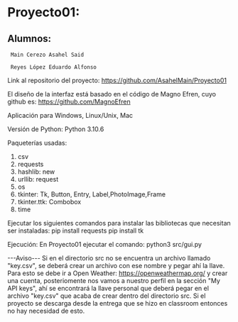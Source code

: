 # Proyecto01:

## Alumnos:

     Main Cerezo Asahel Said

     Reyes López Eduardo Alfonso

Link al repositorio del proyecto: https://github.com/AsahelMain/Proyecto01

El diseño de la interfaz está basado en el código de Magno Efren, cuyo github es: https://github.com/MagnoEfren

Aplicación para Windows, Linux/Unix, Mac

Versión de Python: Python 3.10.6

Paqueterías usadas: 
1. csv
2. requests
3. hashlib: new
4. urllib: request
5. os
6. tkinter: Tk, Button, Entry, Label,PhotoImage,Frame
7. tkinter.ttk: Combobox
8. time

Ejecutar los siguientes comandos para instalar las bibliotecas que necesitan ser instaladas:
     pip install requests
     pip install tk

Ejecución:
En Proyecto01 ejecutar el comando: python3 src/gui.py



---Aviso---
Si en el directorio src no se encuentra un archivo llamado "key.csv", se deberá crear un archivo con ese nombre y pegar ahí la llave. Para esto se debe ir a Open Weather: https://openweathermap.org/ y crear una cuenta, posteriomente nos vamos a nuestro perfil en la sección "My API keys", ahí se encontrará la llave personal que deberá pegar en el archivo "key.csv" que acaba de 
crear dentro del directorio src.
Si el proyecto se descarga desde la entrega que se hizo en classroom entonces no hay necesidad de esto.